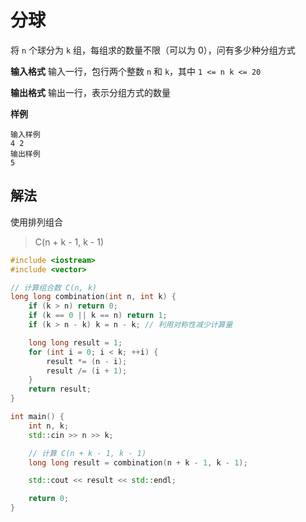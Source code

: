 # 分球

将 `n` 个球分为 `k` 组，每组求的数量不限（可以为 0），问有多少种分组方式

**输入格式**
输入一行，包行两个整数 `n` 和 `k`，其中 `1 <= n k <= 20`

**输出格式**
输出一行，表示分组方式的数量

**样例**
```
输入样例
4 2
输出样例
5
```
## 解法
使用排列组合
>  C(n + k - 1, k - 1)

```cpp
#include <iostream>
#include <vector>

// 计算组合数 C(n, k)
long long combination(int n, int k) {
    if (k > n) return 0;
    if (k == 0 || k == n) return 1;
    if (k > n - k) k = n - k; // 利用对称性减少计算量

    long long result = 1;
    for (int i = 0; i < k; ++i) {
        result *= (n - i);
        result /= (i + 1);
    }
    return result;
}

int main() {
    int n, k;
    std::cin >> n >> k;

    // 计算 C(n + k - 1, k - 1)
    long long result = combination(n + k - 1, k - 1);

    std::cout << result << std::endl;

    return 0;
}
```
